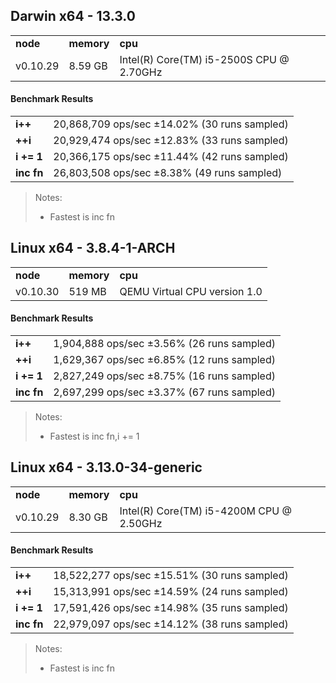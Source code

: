 Darwin x64 - 13.3.0
-----

<table><tr><td><b>node</b></td><td><b>memory</b></td><td><b>cpu</b></td></tr><tr><td>v0.10.29</td><td>8.59 GB</td><td>Intel(R) Core(TM) i5-2500S CPU @ 2.70GHz</td></tr></table>

#### Benchmark Results ####

<table><tr><td><b>i++</b></td><td>20,868,709 ops/sec ±14.02% (30 runs sampled)</td></tr><tr><td><b>++i</b></td><td>20,929,474 ops/sec ±12.83% (33 runs sampled)</td></tr><tr><td><b>i += 1</b></td><td>20,366,175 ops/sec ±11.44% (42 runs sampled)</td></tr><tr><td><b>inc fn</b></td><td>26,803,508 ops/sec ±8.38% (49 runs sampled)</td></tr></table>

> Notes:
> - Fastest is inc fn

Linux x64 - 3.8.4-1-ARCH
-----

<table><tr><td><b>node</b></td><td><b>memory</b></td><td><b>cpu</b></td></tr><tr><td>v0.10.30</td><td>519 MB</td><td>QEMU Virtual CPU version 1.0</td></tr></table>

#### Benchmark Results ####

<table><tr><td><b>i++</b></td><td>1,904,888 ops/sec ±3.56% (26 runs sampled)</td></tr><tr><td><b>++i</b></td><td>1,629,367 ops/sec ±6.85% (12 runs sampled)</td></tr><tr><td><b>i += 1</b></td><td>2,827,249 ops/sec ±8.75% (16 runs sampled)</td></tr><tr><td><b>inc fn</b></td><td>2,697,299 ops/sec ±3.37% (67 runs sampled)</td></tr></table>

> Notes:
> - Fastest is inc fn,i += 1

Linux x64 - 3.13.0-34-generic
-----

<table><tr><td><b>node</b></td><td><b>memory</b></td><td><b>cpu</b></td></tr><tr><td>v0.10.29</td><td>8.30 GB</td><td>Intel(R) Core(TM) i5-4200M CPU @ 2.50GHz</td></tr></table>

#### Benchmark Results ####

<table><tr><td><b>i++</b></td><td>18,522,277 ops/sec ±15.51% (30 runs sampled)</td></tr><tr><td><b>++i</b></td><td>15,313,991 ops/sec ±14.59% (24 runs sampled)</td></tr><tr><td><b>i += 1</b></td><td>17,591,426 ops/sec ±14.98% (35 runs sampled)</td></tr><tr><td><b>inc fn</b></td><td>22,979,097 ops/sec ±14.12% (38 runs sampled)</td></tr></table>

> Notes:
> - Fastest is inc fn

